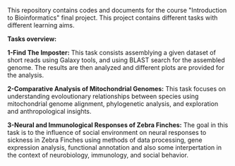 This repository contains codes and documents for the course "Introduction to Bioinformatics" final project. This project contains different tasks with different learning aims.

**Tasks overview:**

**1-Find The Imposter:**
This task consists assemblying a given dataset of short reads using Galaxy tools, and using BLAST search for the assembled genome. The results are then analyzed and different plots are provided for the analysis.

**2-Comparative Analysis of Mitochondrial Genomes:**
This task focuses on understanding evoloutionary relationships between species using mitochondrial genome alignment, phylogenetic analysis, and exploration and anthropological insights.

**3-Neural and Immunological Responses of Zebra Finches:**
The goal in this task is to the influence of social environment on neural responses to sickness in Zebra Finches using methods of data processing, gene expression analysis, functional annotation and also some interpertation in the context of neurobiology, immunology, and social behavior.
